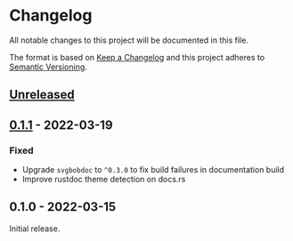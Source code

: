 # Changelog

All notable changes to this project will be documented in this file.

The format is based on [Keep a Changelog](http://keepachangelog.com/en/1.0.0/)
and this project adheres to [Semantic Versioning](http://semver.org/spec/v2.0.0.html).

## [Unreleased]

## [0.1.1] - 2022-03-19

### Fixed

- Upgrade `svgbobdoc` to `^0.3.0` to fix build failures in documentation build
- Improve rustdoc theme detection on docs.rs

## 0.1.0 - 2022-03-15

Initial release.

[Unreleased]: https://github.com/r3-os/r3/compare/r3_core@0.1.1...HEAD
[0.1.1]: https://github.com/r3-os/r3/compare/r3_core@0.1.0...r3@0.1.1

